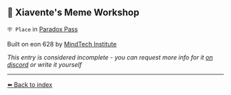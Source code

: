 ## 🎨 Xiavente's Meme Workshop

`🪧 Place` in [Paradox Pass](/paradox_pass.html)

Built on eon 628 by [MindTech Institute](/mindtech_institute.html)

_This entry is considered incomplete - you can request more info for it [on discord](<https://discord.com/channels/562910943848169472/1173922660489633802>) or write it yourself_


----------
[⬅️ Back to index](/index.md#4d00_s)